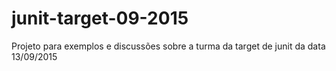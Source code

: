 # junit-target-09-2015
Projeto para exemplos e discussões sobre a turma da target de junit da data 13/09/2015
